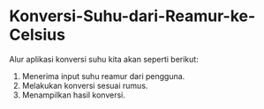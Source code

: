 # Konversi-Suhu-dari-Reamur-ke-Celsius

Alur aplikasi konversi suhu kita akan seperti berikut:
1. Menerima input suhu reamur dari pengguna.
2. Melakukan konversi sesuai rumus.
3. Menampilkan hasil konversi.
